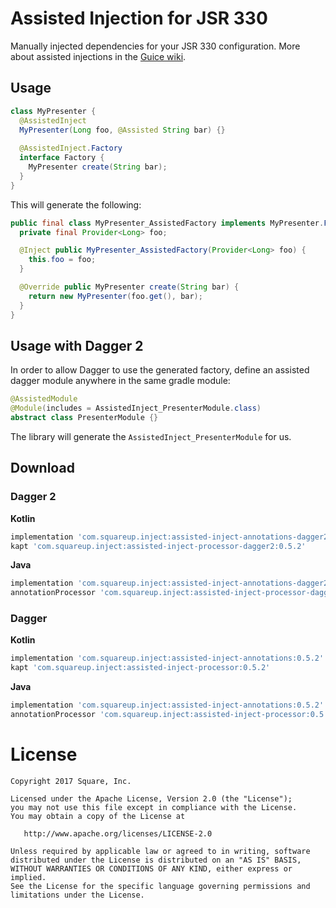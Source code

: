 Assisted Injection for JSR 330
==============================

Manually injected dependencies for your JSR 330 configuration. More about assisted injections in
the [Guice wiki](https://github.com/google/guice/wiki/AssistedInject).


Usage
-----

```java
class MyPresenter {
  @AssistedInject
  MyPresenter(Long foo, @Assisted String bar) {}
  
  @AssistedInject.Factory
  interface Factory {
    MyPresenter create(String bar);
  }
}
```

This will generate the following:

```java
public final class MyPresenter_AssistedFactory implements MyPresenter.Factory {
  private final Provider<Long> foo;

  @Inject public MyPresenter_AssistedFactory(Provider<Long> foo) {
    this.foo = foo;
  }

  @Override public MyPresenter create(String bar) {
    return new MyPresenter(foo.get(), bar);
  }
}
```


Usage with Dagger 2
-------------------

In order to allow Dagger to use the generated factory, define an assisted dagger module anywhere in
the same gradle module:

```java
@AssistedModule
@Module(includes = AssistedInject_PresenterModule.class)
abstract class PresenterModule {}
```

The library will generate the `AssistedInject_PresenterModule` for us. 


Download
--------

### Dagger 2

**Kotlin**

```groovy
implementation 'com.squareup.inject:assisted-inject-annotations-dagger2:0.5.2'
kapt 'com.squareup.inject:assisted-inject-processor-dagger2:0.5.2'
```

**Java**

```groovy
implementation 'com.squareup.inject:assisted-inject-annotations-dagger2:0.5.2'
annotationProcessor 'com.squareup.inject:assisted-inject-processor-dagger2:0.5.2'
```

### Dagger

**Kotlin**

```groovy
implementation 'com.squareup.inject:assisted-inject-annotations:0.5.2'
kapt 'com.squareup.inject:assisted-inject-processor:0.5.2'
```

**Java**

```groovy
implementation 'com.squareup.inject:assisted-inject-annotations:0.5.2'
annotationProcessor 'com.squareup.inject:assisted-inject-processor:0.5.2'
```


License
=======

    Copyright 2017 Square, Inc.

    Licensed under the Apache License, Version 2.0 (the "License");
    you may not use this file except in compliance with the License.
    You may obtain a copy of the License at

       http://www.apache.org/licenses/LICENSE-2.0

    Unless required by applicable law or agreed to in writing, software
    distributed under the License is distributed on an "AS IS" BASIS,
    WITHOUT WARRANTIES OR CONDITIONS OF ANY KIND, either express or implied.
    See the License for the specific language governing permissions and
    limitations under the License.

